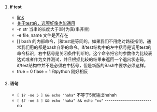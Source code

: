 1. #### if test
   - [link](https://blog.csdn.net/qq_37960324/article/details/83145412)
   - [关于test的，选项好像也能通用](https://www.cnblogs.com/shaoshao/p/6809580.html)
   - -n str 当串的长度大于0时为真(串非空)
   - -e file_name 文件是否存在
   - [] bash 的内部命令，[和test是等同的。如果我们不用绝对路径指明，通常我们用的都是bash自带的命令。if/test结构中的左中括号是调用test的命令标识，右中括号是关闭条件判断的。这个命令把它的参数作为比较表达式或者作为文件测试，并且根据比较的结果来返回一个退出状态码。if/test结构中并不是必须右中括号，但是新版的Bash中要求必须这样。
   - true = 0 flase = 1 和python 刚好相反

2. #### 语句
   - `[ $? -ne 5 ] && echo "haha"` 不等于5就输出hahah
   - `[ $? -ne 5 ] && echo "haha" && echo "no"` ------------------------no